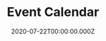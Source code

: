 ---
title: Event Calendar
date: 2020-07-22T00:00:00.000Z
permalink: false
eleventyNavigation:
  key: Event Calendar
  url: https://www.riderhq.com/events?type=RACE_TLICYCLING
  order: 3
---